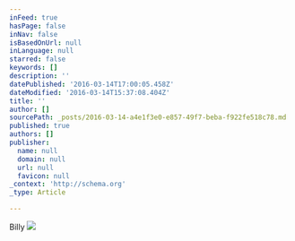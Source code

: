 ```yaml
---
inFeed: true
hasPage: false
inNav: false
isBasedOnUrl: null
inLanguage: null
starred: false
keywords: []
description: ''
datePublished: '2016-03-14T17:00:05.458Z'
dateModified: '2016-03-14T15:37:08.404Z'
title: ''
author: []
sourcePath: _posts/2016-03-14-a4e1f3e0-e857-49f7-beba-f922fe518c78.md
published: true
authors: []
publisher:
  name: null
  domain: null
  url: null
  favicon: null
_context: 'http://schema.org'
_type: Article

---
```

Billy ![](https://the-grid-user-content.s3-us-west-2.amazonaws.com/8973eddb-dd66-42e3-bba1-7de70d6d4f0d.jpg)